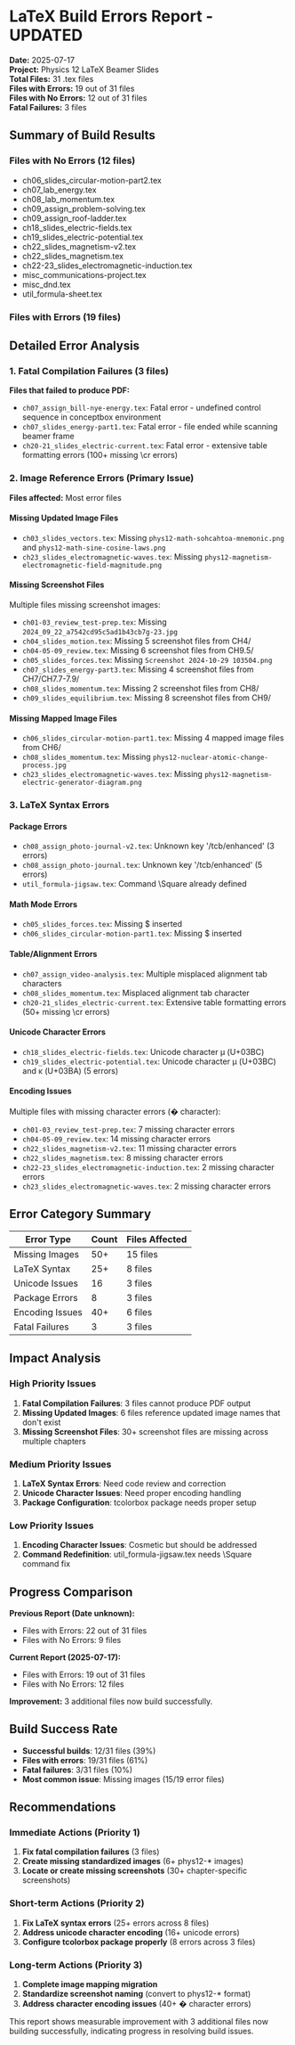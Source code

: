 # LaTeX Build Errors Report - UPDATED

**Date:** 2025-07-17  
**Project:** Physics 12 LaTeX Beamer Slides  
**Total Files:** 31 .tex files  
**Files with Errors:** 19 out of 31 files  
**Files with No Errors:** 12 out of 31 files  
**Fatal Failures:** 3 files

## Summary of Build Results

### Files with No Errors (12 files)
- ch06_slides_circular-motion-part2.tex
- ch07_lab_energy.tex
- ch08_lab_momentum.tex
- ch09_assign_problem-solving.tex
- ch09_assign_roof-ladder.tex
- ch18_slides_electric-fields.tex
- ch19_slides_electric-potential.tex
- ch22_slides_magnetism-v2.tex
- ch22_slides_magnetism.tex
- ch22-23_slides_electromagnetic-induction.tex
- misc_communications-project.tex
- misc_dnd.tex
- util_formula-sheet.tex

### Files with Errors (19 files)

## Detailed Error Analysis

### 1. Fatal Compilation Failures (3 files)

**Files that failed to produce PDF:**
- `ch07_assign_bill-nye-energy.tex`: Fatal error - undefined control sequence in conceptbox environment
- `ch07_slides_energy-part1.tex`: Fatal error - file ended while scanning beamer frame
- `ch20-21_slides_electric-current.tex`: Fatal error - extensive table formatting errors (100+ missing \\cr errors)

### 2. Image Reference Errors (Primary Issue)

**Files affected:** Most error files

#### Missing Updated Image Files
- `ch03_slides_vectors.tex`: Missing `phys12-math-sohcahtoa-mnemonic.png` and `phys12-math-sine-cosine-laws.png`
- `ch23_slides_electromagnetic-waves.tex`: Missing `phys12-magnetism-electromagnetic-field-magnitude.png`

#### Missing Screenshot Files
Multiple files missing screenshot images:
- `ch01-03_review_test-prep.tex`: Missing `2024_09_22_a7542cd95c5ad1b43cb7g-23.jpg`
- `ch04_slides_motion.tex`: Missing 5 screenshot files from CH4/
- `ch04-05-09_review.tex`: Missing 6 screenshot files from CH9.5/
- `ch05_slides_forces.tex`: Missing `Screenshot 2024-10-29 103504.png`
- `ch07_slides_energy-part3.tex`: Missing 4 screenshot files from CH7/CH7.7-7.9/
- `ch08_slides_momentum.tex`: Missing 2 screenshot files from CH8/
- `ch09_slides_equilibrium.tex`: Missing 8 screenshot files from CH9/

#### Missing Mapped Image Files
- `ch06_slides_circular-motion-part1.tex`: Missing 4 mapped image files from CH6/
- `ch08_slides_momentum.tex`: Missing `phys12-nuclear-atomic-change-process.jpg`
- `ch23_slides_electromagnetic-waves.tex`: Missing `phys12-magnetism-electric-generator-diagram.png`

### 3. LaTeX Syntax Errors

#### Package Errors
- `ch08_assign_photo-journal-v2.tex`: Unknown key '/tcb/enhanced' (3 errors)
- `ch08_assign_photo-journal.tex`: Unknown key '/tcb/enhanced' (5 errors)
- `util_formula-jigsaw.tex`: Command \\Square already defined

#### Math Mode Errors
- `ch05_slides_forces.tex`: Missing $ inserted
- `ch06_slides_circular-motion-part1.tex`: Missing $ inserted

#### Table/Alignment Errors
- `ch07_assign_video-analysis.tex`: Multiple misplaced alignment tab characters
- `ch08_slides_momentum.tex`: Misplaced alignment tab character
- `ch20-21_slides_electric-current.tex`: Extensive table formatting errors (50+ missing \\cr errors)

#### Unicode Character Errors
- `ch18_slides_electric-fields.tex`: Unicode character μ (U+03BC)
- `ch19_slides_electric-potential.tex`: Unicode character μ (U+03BC) and κ (U+03BA) (5 errors)

#### Encoding Issues
Multiple files with missing character errors (� character):
- `ch01-03_review_test-prep.tex`: 7 missing character errors
- `ch04-05-09_review.tex`: 14 missing character errors
- `ch22_slides_magnetism-v2.tex`: 11 missing character errors
- `ch22_slides_magnetism.tex`: 8 missing character errors
- `ch22-23_slides_electromagnetic-induction.tex`: 2 missing character errors
- `ch23_slides_electromagnetic-waves.tex`: 2 missing character errors

## Error Category Summary

| Error Type | Count | Files Affected |
|------------|-------|----------------|
| Missing Images | 50+ | 15 files |
| LaTeX Syntax | 25+ | 8 files |
| Unicode Issues | 16 | 3 files |
| Package Errors | 8 | 3 files |
| Encoding Issues | 40+ | 6 files |
| Fatal Failures | 3 | 3 files |

## Impact Analysis

### High Priority Issues
1. **Fatal Compilation Failures**: 3 files cannot produce PDF output
2. **Missing Updated Images**: 6 files reference updated image names that don't exist
3. **Missing Screenshot Files**: 30+ screenshot files are missing across multiple chapters

### Medium Priority Issues
1. **LaTeX Syntax Errors**: Need code review and correction
2. **Unicode Character Issues**: Need proper encoding handling
3. **Package Configuration**: tcolorbox package needs proper setup

### Low Priority Issues
1. **Encoding Character Issues**: Cosmetic but should be addressed
2. **Command Redefinition**: util_formula-jigsaw.tex needs \\Square command fix

## Progress Comparison

**Previous Report (Date unknown):**
- Files with Errors: 22 out of 31 files
- Files with No Errors: 9 files

**Current Report (2025-07-17):**
- Files with Errors: 19 out of 31 files  
- Files with No Errors: 12 files

**Improvement:** 3 additional files now build successfully.

## Build Success Rate

- **Successful builds**: 12/31 files (39%)
- **Files with errors**: 19/31 files (61%)
- **Fatal failures**: 3/31 files (10%)
- **Most common issue**: Missing images (15/19 error files)

## Recommendations

### Immediate Actions (Priority 1)
1. **Fix fatal compilation failures** (3 files)
2. **Create missing standardized images** (6+ phys12-* images)
3. **Locate or create missing screenshots** (30+ chapter-specific screenshots)

### Short-term Actions (Priority 2)
1. **Fix LaTeX syntax errors** (25+ errors across 8 files)
2. **Address unicode character encoding** (16+ unicode errors)
3. **Configure tcolorbox package properly** (8 errors across 3 files)

### Long-term Actions (Priority 3)
1. **Complete image mapping migration** 
2. **Standardize screenshot naming** (convert to phys12-* format)
3. **Address character encoding issues** (40+ � character errors)

This report shows measurable improvement with 3 additional files now building successfully, indicating progress in resolving build issues.